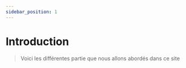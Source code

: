 ```yaml
---
sidebar_position: 1
---
```


# Introduction

> Voici les différentes partie que nous allons abordés dans ce site